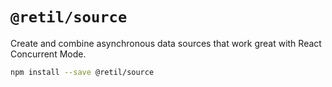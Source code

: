 # `@retil/source`

Create and combine asynchronous data sources that work great with React Concurrent Mode.

```bash
npm install --save @retil/source
```
